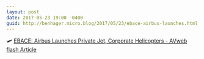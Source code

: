 ```yaml
---
layout: post
date: 2017-05-23 19:00 -0400
guid: http://benhager.micro.blog/2017/05/23/ebace-airbus-launches.html
---
```

🛩 [EBACE: Airbus Launches Private Jet, Corporate Helicopters - AVweb flash Article](https://www.avweb.com/avwebflash/news/EBACE-Airbus-Launches-Private-Jet-Corporate-Helicopters-229040-1.html)
